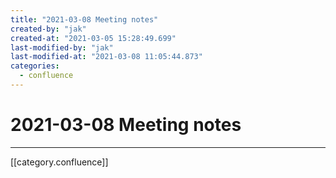 ```yaml
---
title: "2021-03-08 Meeting notes"
created-by: "jak"
created-at: "2021-03-05 15:28:49.699"
last-modified-by: "jak"
last-modified-at: "2021-03-08 11:05:44.873"
categories:
  - confluence
---
```


# 2021-03-08 Meeting notes


---

[[category.confluence]]
